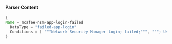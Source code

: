 #### Parser Content
```Java
{
Name = mcafee-nsm-app-login-failed
  DataType = "failed-app-login"
  Conditions = [ """Network Security Manager Login; failed;""", """; User;""" ]
}
```